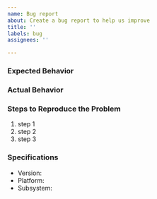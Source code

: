```yaml
---
name: Bug report
about: Create a bug report to help us improve
title: ''
labels: bug
assignees: ''

---
```


### Expected Behavior

### Actual Behavior
### Steps to Reproduce the Problem

1.  step 1
2.  step 2
3.  step 3

### Specifications

-   Version:
-   Platform:
-   Subsystem:
